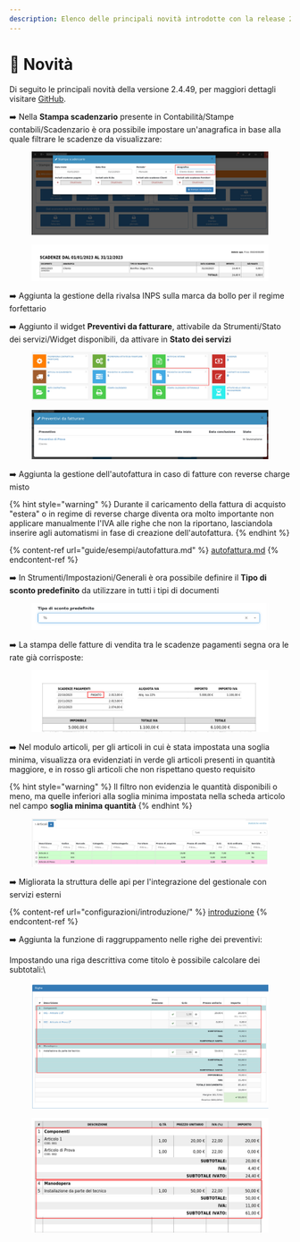 ```yaml
---
description: Elenco delle principali novità introdotte con la release 2.4.49.
---
```


# 📣 Novità

Di seguito le principali novità della versione 2.4.49, per maggiori dettagli visitare [GitHub](https://github.com/devcode-it/openstamanager).

➡️ Nella **Stampa scadenzario** presente in Contabilità/Stampe contabili/Scadenzario è ora possibile impostare un'anagrafica in base alla quale filtrare le scadenze da visualizzare:

<figure><img src=".gitbook/assets/immagine (639).png" alt=""><figcaption></figcaption></figure>

<figure><img src=".gitbook/assets/immagine (641).png" alt=""><figcaption></figcaption></figure>

➡️ Aggiunta la gestione della rivalsa INPS sulla marca da bollo per il regime forfettario

➡️ Aggiunto il widget **Preventivi da fatturare**, attivabile da Strumenti/Stato dei servizi/Widget disponibili, da attivare in **Stato dei servizi**

<figure><img src=".gitbook/assets/immagine (642).png" alt=""><figcaption></figcaption></figure>

<figure><img src=".gitbook/assets/immagine (643).png" alt=""><figcaption></figcaption></figure>

➡️ Aggiunta la gestione dell'autofattura in caso di fatture con reverse charge misto

{% hint style="warning" %}
Durante il caricamento della fattura di acquisto "estera" o in regime di reverse charge diventa ora molto importante non applicare manualmente l'IVA alle righe che non la riportano, lasciandola inserire agli automatismi in fase di creazione dell'autofattura.
{% endhint %}

{% content-ref url="guide/esempi/autofattura.md" %}
[autofattura.md](guide/esempi/autofattura.md)
{% endcontent-ref %}

➡️ In Strumenti/Impostazioni/Generali è ora possibile definire il **Tipo di sconto predefinito** da utilizzare in tutti i tipi di documenti

<figure><img src=".gitbook/assets/immagine (644).png" alt=""><figcaption></figcaption></figure>

➡️ La stampa delle fatture di vendita tra le scadenze pagamenti segna ora le rate già corrisposte:

<figure><img src=".gitbook/assets/immagine (645).png" alt=""><figcaption></figcaption></figure>

➡️ Nel modulo articoli, per gli articoli in cui è stata impostata una soglia minima, visualizza ora evidenziati in verde gli articoli presenti in quantità maggiore, e in rosso gli articoli che non rispettano questo requisito

{% hint style="warning" %}
Il filtro non evidenzia le quantità disponibili o meno, ma quelle inferiori alla soglia minima impostata nella scheda articolo nel campo **soglia minima quantità**
{% endhint %}

<figure><img src=".gitbook/assets/immagine (646).png" alt=""><figcaption></figcaption></figure>

➡️ Migliorata la struttura delle api per l'integrazione del gestionale con servizi esterni



{% content-ref url="configurazioni/introduzione/" %}
[introduzione](configurazioni/introduzione/)
{% endcontent-ref %}

➡️ Aggiunta la funzione di raggruppamento nelle righe dei preventivi:

Impostando una riga descrittiva come titolo è possibile calcolare dei subtotali:\


<figure><img src=".gitbook/assets/immagine (1).png" alt=""><figcaption></figcaption></figure>

<figure><img src=".gitbook/assets/immagine (2).png" alt=""><figcaption></figcaption></figure>

